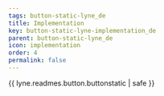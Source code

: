 ```yaml
---
tags: button-static-lyne_de
title: Implementation
key: button-static-lyne-implementation_de
parent: button-static-lyne_de
icon: implementation
order: 4
permalink: false  
---
```

{{ lyne.readmes.button.buttonstatic | safe }}


